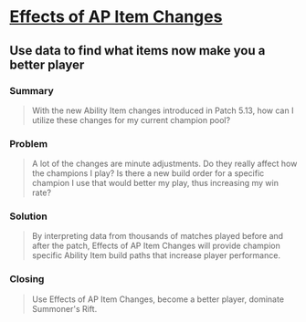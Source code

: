 # [Effects of AP Item Changes](http://vokoshyv.com/apchangeeffects) #

## Use data to find what items now make you a better player ##

### Summary ###
  > With the new Ability Item changes introduced in Patch 5.13, how can I utilize these changes for my current champion pool? 

### Problem ###
  > A lot of the changes are minute adjustments. Do they really affect how the champions I play? Is there a new build order for a specific champion I use that would better my play, thus increasing my win rate? 

### Solution ###
  > By interpreting data from thousands of matches played before and after the patch, Effects of AP Item Changes will provide champion specific Ability Item build paths that increase player performance. 

### Closing ###
  > Use Effects of AP Item Changes, become a better player, dominate Summoner's Rift. 